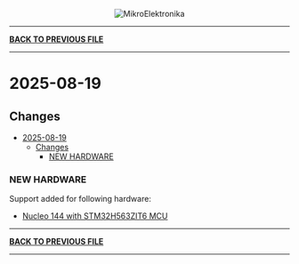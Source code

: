 <p align="center">
  <img src="http://www.mikroe.com/img/designs/beta/logo_small.png?raw=true" alt="MikroElektronika"/>
</p>

---

**[BACK TO PREVIOUS FILE](../changelog.md)**

---

# 2025-08-19

## Changes

- [2025-08-19](#2025-08-19)
  - [Changes](#changes)
    - [NEW HARDWARE](#new-hardware)

### NEW HARDWARE

Support added for following hardware:

+ [Nucleo 144 with STM32H563ZIT6 MCU](https://www.st.com/content/st_com/en/products/evaluation-tools/product-evaluation-tools/mcu-mpu-eval-tools/stm32-mcu-mpu-eval-tools/stm32-nucleo-boards/nucleo-h563zi.html)

---

**[BACK TO PREVIOUS FILE](../changelog.md)**

---

